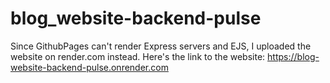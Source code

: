 # blog_website-backend-pulse

Since GithubPages can't render Express servers and EJS, I uploaded the website on render.com instead. Here's the link to the website: https://blog-website-backend-pulse.onrender.com
